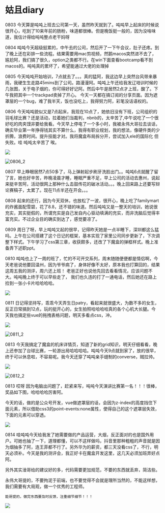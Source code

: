# 姑且diary
0803 今天算是吨吨上班去公司第一天，虽然昨天就到了。吨吨早上起床的时候说很开心，吃到了10来年前的肠粉，味道都很棒。但是晚饭挺一般的，因为没啥味道，我估计得给吨吨整点老干妈呀

0804 吨吨今天超级挺累的，中午去的公司，然后开了一下午会议，肚子还疼。到了晚上还在彩排一些流程。结果需要用mac剪视频，然鹅macos突然进不去了，尴尬阿，我们搞了很久，option之类都不行。在win下面查看bootcamp看不到macos的。吨吨真的累坏了，希望能通过大佬的处理掉

0805 今天吨吨开始培训，7点就去了。。。真的猛阿，我这边早上突然台风带来暴雨，我硬生生走路45mins到了公司。路漫漫阿。吨吨上午还给我发辽培训时候的几张图，关于电子烟的，你可得好好记阿。然后中午是居然2点才上班，酸了。下午我把其中一个trackpad卖掉了开心。 今天一天都在搞订阅的分享页面。因为遮罩层的一个bug，难了我半天，饭也没吃上，我得努力阿，彩笔没话语权的。

0806 今天吨吨貌似又是7点起床，我现在10点了，她依旧没有下班，公司组织的羽毛球比赛？还是活动，拉着她们当裁判，nbnb的，太辛苦了,中午说吃了一个很好吃的肉夹馍非要给我看。今天早上停电了一个多小时，我被永伟大哥拉去谈话，确实毕业第一年挣得钱其实不算什么，我得有职业规划，我的想法，像硬件类的少折腾，浪费时间。提升技能才对。我将魔盒布局拆分开，尝试加入ele的国际化 但失败。哇 吨吨太辛苦了 唉。

![](./img/0806.jpg)

![0806_2](./img/0806_2.jpg)

0807 早上睁眼居然7点50多了，马上弹射起步刷牙洗脸出门。。吨吨6点就醒了留了言，她也好辛苦，昨晚凌晨才睡，睡眠严重不足，早上公司的活动去惠州，说起来挺辛苦阿，活动很网上那种什么击鼓传花的破冰活动。。。晚上回来路上还要写辩论赛稿子，太累了。现在11点半还在开会。。。

0808 起来的还行，因为今天双休，也放松了一波，很开心，晚上吃了familymart的炸酱面配雪碧，花了8.8，还不错的味道。然后吨吨又是一整天的培训，她说很充实，其实挺假的，所谓充实是自己发自内心驱动填满的充实，而非洗脑后觉得丰富充实。不过企业目的确实到达了，感觉要凉了。

0809 周日了呀，早上吨吨又起的很早，记得昨天她是一点半睡下，深圳都这么猛吗。上午在公司搭建了这个日记的框架，基本实现了家里公司同步更新了，下次调整下样式。下午学习了css第三章，收获颇多，还改了下魔盒的弹框样式。晚上准备弄下述职ppt。

0810 吨吨也上了一周的班了，忙的不可开交系列，周末随随便便都是情侣啊，今天老爸说他要回温州，因为爷爷病了，身体好像不太好，原本我也打算回的，结果这周五我的测评，周六还上班！ 老爸正好也说他先回去看看情况，应该问题不大。吨吨晚上终于可以早些走了， 我们也久违的打了一通电话，然后她还在路上捡到一张小卡片哈哈哈哈。

![](./img/0810.jpg)

0811 日记得坚持写，乖乖今天弄生日patry，看起来就很盛大，为数不多的女生，反正日常搞到12点，玩的挺开心的，女生拍照哈哈哈哈真的各个心机大长腿。今天我也搞定些vue的拖拽表格问题，明天多看点css，冲。

![](./img/0811.jpg)

![0811_2](./img/0811_2.jpg)



0813 今天我搞定了魔盒的机床详情页，知道了新的grid知识，明天仔细看看，晚上还参加了台球比赛，一轮游出局哈哈哈哈。吨吨今天9点就到家了，放的很早，终于可以休息啦，不容易呢。我今天还穿了吨吨亲手缝制的converse，贼拉帅。

![](F:\code\mydiary\docs\diary\img\0812.jpg)

![0812_2](F:\code\mydiary\docs\diary\img\0812_2.jpg)

0813 哎呀 因为电脑出问题了，赶紧来写，吨吨今天演讲比赛第一名！！！很棒，奖品如下图，哈哈哈哈厉害阿。

今天的话，做的是公众号开发，vue做遮罩层的话，会因为z-index的高度挡住下面元素，所以借助css3的point-events:none属性，使得自己的这个遮罩层失效，下面的元素可以穿透。

![](./img/0813.jpg)

0814 哇吨吨今天给我发了她需要做的产品运营，大烟，反正面对的也是国外用户。可她也抽了一下，道理都懂，可以不这样做吗，抖音里那种粗粗的声音就是因为烟抽多了阿，连王菲都不行了。另外华为的薪资，都三天没看css了，不行，明天必须补。今天是我的测评会，我正好卡在魔盒开发这里，这几天必须加班弄好点阿。

​	另外其实淦哥给的建议好的多，代码需要更加规范，不要的东西就丢弃，简洁些。

​	永伟大哥提的，不要拘泥于前端，也不要觉得不会就是理所当然的，不能这样想，我们需要有大局观，做一个优秀的工程师。

    能哥提的，做完东西要及时反馈，注重细节细节！！！

![](./img/0814.jpg)



